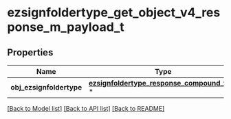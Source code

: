 # ezsignfoldertype_get_object_v4_response_m_payload_t

## Properties
Name | Type | Description | Notes
------------ | ------------- | ------------- | -------------
**obj_ezsignfoldertype** | [**ezsignfoldertype_response_compound_v4_t**](ezsignfoldertype_response_compound_v4.md) \* |  | 

[[Back to Model list]](../README.md#documentation-for-models) [[Back to API list]](../README.md#documentation-for-api-endpoints) [[Back to README]](../README.md)


